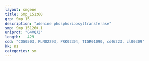 ```yaml
---
layout: smgene
title: Smp_151260
grp: Smp_15
description: "adenine phosphoribosyltransferase"
smp: Smp_151260.1
uniprot: "G4VQJ2"
length:   429
cdd: "COG0503, PLN02293, PRK02304, TIGR01090, cd06223, cl00309"
kk: ns
categories: sm
---
```

